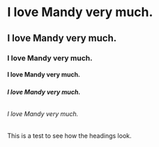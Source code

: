 # <h1> I love Mandy very much.

## <h2> I love Mandy very much.

### <h3> I love Mandy very much.

#### <h4> I love Mandy very much.

##### <h5> I love Mandy very much. 

###### <h6> I love Mandy very much. 


This is a test to see how the headings look. 
